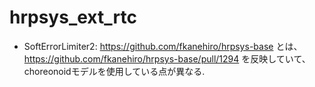 # hrpsys_ext_rtc

- SoftErrorLimiter2: https://github.com/fkanehiro/hrpsys-base とは、https://github.com/fkanehiro/hrpsys-base/pull/1294 を反映していて、choreonoidモデルを使用している点が異なる.